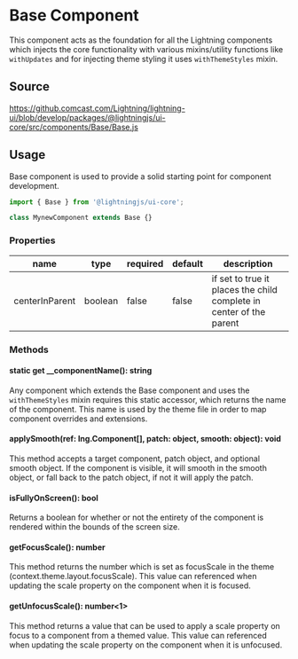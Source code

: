# Base Component

This component acts as the foundation for all the Lightning components which injects the core functionality with various mixins/utility functions like `withUpdates` and for injecting theme styling it uses `withThemeStyles` mixin.

## Source

https://github.comcast.com/Lightning/lightning-ui/blob/develop/packages/@lightningjs/ui-core/src/components/Base/Base.js

## Usage

Base component is used to provide a solid starting point for component development.

```js
import { Base } from '@lightningjs/ui-core';

class MynewComponent extends Base {}
```

### Properties

| name           | type    | required | default | description                                                         |
| -------------- | ------- | -------- | ------- | ------------------------------------------------------------------- |
| centerInParent | boolean | false    | false   | if set to true it places the child complete in center of the parent |

### Methods

#### static get __componentName(): string

Any component which extends the Base component and uses the `withThemeStyles` mixin requires this static accessor, which returns the name of the component. This name is used by the theme file in order to map component overrides and extensions.

#### applySmooth(ref: lng.Component[], patch: object, smooth: object): void

This method accepts a target component, patch object, and optional smooth object. If the component is visible, it will smooth in the smooth object, or fall back to
the patch object, if not it will apply the patch.

#### isFullyOnScreen(): bool

Returns a boolean for whether or not the entirety of the component is rendered within the bounds of the screen size.

#### getFocusScale(): number

This method returns the number which is set as focusScale in the theme (context.theme.layout.focusScale). This value can referenced when updating the scale property on the component when it is focused.

#### getUnfocusScale(): number<1>

This method returns a value that can be used to apply a scale property on focus to a component from a themed value. This value can referenced when updating the scale property on the component when it is unfocused.
